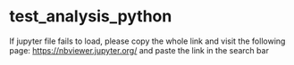 # test_analysis_python

If jupyter file fails to load, please copy the whole link and visit the following page:
https://nbviewer.jupyter.org/ and paste the link in the search bar
